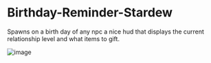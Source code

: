 # Birthday-Reminder-Stardew
Spawns on a birth day of any npc a nice hud that displays the current relationship level and what items to gift.

![image](https://github.com/user-attachments/assets/c11f1fa9-53ee-45dd-b21f-3b5744905a10)
